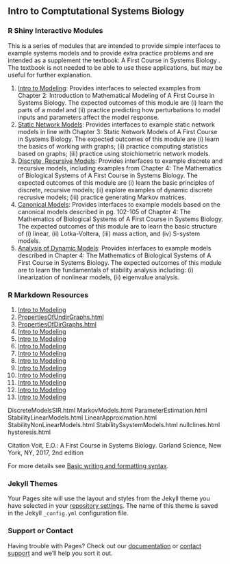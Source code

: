 ## Intro to Comptutational Systems Biology

### R Shiny Interactive Modules
This is a series of modules that are intended to provide simple interfaces to example systems models and to provide extra practice problems and are intended as a supplement the textbook: A First Course in Systems Biology . The textbook is not needed to be able to use these applications, but may be useful for further explanation.

1. [Intro to Modeling](https://kieslich.shinyapps.io/sysBio1/): Provides interfaces to selected examples from Chapter 2: Introduction to Mathematical Modeling of A First Course in Systems  Biology. The expected outcomes of this module are (i) learn the parts of a model and (ii) practice predicting how perturbations to model inputs and parameters affect the model response.
2. [Static Network Models](https://kieslich.shinyapps.io/sysBio2/): Provides interfaces to example static network models in line with Chapter 3: Static Network Models of A First Course in Systems Biology. The expected outcomes of this module are (i) learn the basics of working with graphs; (ii) practice computing statistics based on graphs; (iii) practice using stoichiometric network models.
3. [Discrete, Recursive Models](https://kieslich.shinyapps.io/sysBio3/): Provides interfaces to example discrete and recursive models, including examples from Chapter 4: The Mathematics of Biological Systems of A First Course in Systems Biology. The expected outcomes of this module are (i) learn the basic principles of discrete, recursive models; (ii) explore examples of dynamic discrete recrusive models; (iii) practice generating Markov matrices.
4. [Canonical Models](https://kieslich.shinyapps.io/sysBio4/): Provides interfaces to example models based on the canonical models described in pg. 102-105 of Chapter 4: The Mathematics of Biological Systems of A First Course in Systems Biology. The expected outcomes of this module are to learn the basic structure of (i) linear, (ii) Lotka-Voltera, (iii) mass action, and (iv) S-system models.
5. [Analysis of Dynamic Models](https://kieslich.shinyapps.io/sysBio5/): Provides interfaces to example models described in Chapter 4: The Mathematics of Biological Systems of A First Course in Systems Biology. The expected outcomes of this module are to learn the fundamentals of stability analysis including: (i) linearization of nonlinear models, (ii) eigenvalue analysis.

### R Markdown Resources
1. [Intro to Modeling](https://cakieslich.github.io/introCSB/IntroToModelling.html) 
2. [PropertiesOfUndirGraphs.html](https://cakieslich.github.io/introCSB/PropertiesOfUndirGraphs.html) 
3. [PropertiesOfDirGraphs.html](https://cakieslich.github.io/introCSB/PropertiesOfDirGraphs.html) 
4. [Intro to Modeling](https://cakieslich.github.io/introCSB/IntroToModelling.html) 
5. [Intro to Modeling](https://cakieslich.github.io/introCSB/IntroToModelling.html) 
6. [Intro to Modeling](https://cakieslich.github.io/introCSB/IntroToModelling.html) 
7. [Intro to Modeling](https://cakieslich.github.io/introCSB/IntroToModelling.html) 
8. [Intro to Modeling](https://cakieslich.github.io/introCSB/IntroToModelling.html) 
9. [Intro to Modeling](https://cakieslich.github.io/introCSB/IntroToModelling.html) 
10. [Intro to Modeling](https://cakieslich.github.io/introCSB/IntroToModelling.html) 
11. [Intro to Modeling](https://cakieslich.github.io/introCSB/IntroToModelling.html) 
1. [Intro to Modeling](https://cakieslich.github.io/introCSB/IntroToModelling.html) 
1. [Intro to Modeling](https://cakieslich.github.io/introCSB/IntroToModelling.html) 

DiscreteModelsSIR.html
MarkovModels.html
ParameterEstimation.html
StabilityLinearModels.html
LinearApproximation.html
StabilityNonLinearModels.html
StabilitySsystemModels.html
nullclines.html
hysteresis.html

Citation
Voit, E.O.: A First Course in Systems Biology. Garland Science, New York, NY, 2017, 2nd edition


For more details see [Basic writing and formatting syntax](https://docs.github.com/en/github/writing-on-github/getting-started-with-writing-and-formatting-on-github/basic-writing-and-formatting-syntax).

### Jekyll Themes

Your Pages site will use the layout and styles from the Jekyll theme you have selected in your [repository settings](https://github.com/cakieslich/introCSB/settings/pages). The name of this theme is saved in the Jekyll `_config.yml` configuration file.

### Support or Contact

Having trouble with Pages? Check out our [documentation](https://docs.github.com/categories/github-pages-basics/) or [contact support](https://support.github.com/contact) and we’ll help you sort it out.
